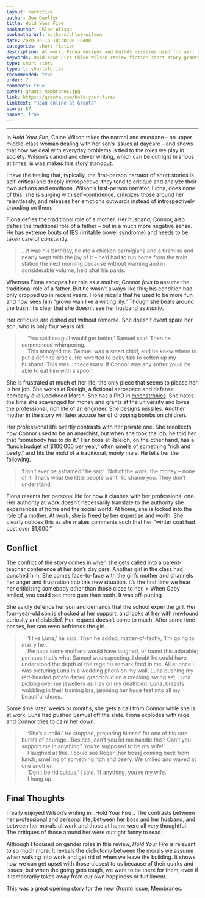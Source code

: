 ```yaml
---
layout: narrative
author: Jon Duelfer
title: Hold Your Fire
bookauthor: Chloe Wilson
bookauthorurl: authors/chloe-wilson
date: 2020-06-16 18:30:00 -0400
categories: short-fiction
description: At work, Fiona designs and builds missiles used for war; at home, she is pushed to assume the roles of a loving wife and mother. When her son gets bullied at school, she has to decide which role she will play.
keywords: Hold Your Fire Chloe Wilson review fiction short story granta
type: short story
typeurl: shortstories
recommended: true
order: 7
comments: true
cover: granta-membranes.jpg
link: https://granta.com/hold-your-fire/
linktext: "Read online at Granta"
score: 87
banner: true
---
```

<hr/>

In _Hold Your Fire_, Chloe Wilson takes the normal and mundane – an upper middle-class woman dealing with her son’s issues at daycare – and shows that how we deal with everyday problems is tied to the roles we play in society. Wilson’s candid and clever writing, which can be outright hilarious at times, is was makes this story standout.

I have the feeling that, typically, the first-person narrator of short stories is self-critical and deeply introspective; they tend to critique and analyze their own actions and emotions. Wilson’s first-person narrator, Fiona, does none of this; she is surging with self-confidence, criticizes those around her relentlessly, and releases her emotions outwards instead of introspectively brooding on them.

Fiona defies the traditional role of a mother. Her husband, Connor, also defies the traditional role of a father – but in a much more negative sense. He has extreme bouts of IBS (irritable bowel syndrome) and needs to be taken care of constantly.
> ...it was his birthday, he ate a chicken parmigiana and a tiramisu and nearly wept with the joy of it – he’d had to run home from the train station the next morning because without warning and in considerable volume, he’d shat his pants.

Whereas Fiona _escapes_ her role as a mother, Connor _fails_ to assume the traditional role of a father. But he wasn’t always like this; his condition had only cropped up in recent years. Fiona recalls that he used to be more fun and now sees him “grown wan like a wilting lily.” Though she beats around the bush, it’s clear that she doesn’t see her husband as _manly_.

Her critiques are dished out without remorse. She doesn’t event spare her son, who is only four years old.
> &nbsp;&nbsp;&nbsp;&nbsp;‘You said seagull would get better,’ Samuel said. Then he commenced whimpering.<br/>
&nbsp;&nbsp;&nbsp;&nbsp;This annoyed me. Samuel was a smart child, and he knew where to put a definite article. He reverted to baby talk to soften up my husband. This was unnecessary. If Connor was any softer you’d be able to eat him with a spoon.

She is frustrated at much of her life; the only piece that seems to please her is her job. She works at Raleigh, a fictional aerospace and defense company _à la_ Lockheed Martin. She has a PhD in [mechatronics](https://en.wikipedia.org/wiki/Mechatronics). She hates the time she scavenged for money and grants at the university and loves the professional, rich life of an engineer. She designs missiles. Another mother in the story will later accuse her of dropping bombs on children.

Her professional life overtly contrasts with her private one. She recollects how Connor used to be an anarchist, but when she took the job, he told her that “somebody has to do it.” Her boss at Raleigh, on the other hand, has a “lunch budget of $100,000 per year,” often smells of something “rich and beefy,” and fits the mold of a traditional, _manly_ male. He tells her the following.
> ‘Don’t ever be ashamed,’ he said. ‘Not of the work, the money – none of it. That’s what the little people want. To shame you. They don’t understand.’

Fiona resents her personal life for how it clashes with her professional one. Her authority at work doesn’t necessarily translate to the authority she experiences at home and the social world. At home, she is locked into the role of a mother. At work, she is freed by her expertise and worth. She clearly notices this as she makes comments such that her “winter coat had cost over $1,000.”

<h2><strong>Conflict</strong></h2>
The conflict of the story comes in when she gets called into a parent-teacher conference at her son’s day care. Another girl in the class had punched him. She comes face-to-face with the girl’s mother and channels her anger and frustration into this new situation. It’s the first time we hear her criticizing somebody other than those close to her.
> When Gaby smiled, you could see more gum than tooth. It was off-putting.

She avidly defends her son and demands that the school expel the girl. Her four-year-old son is shocked at her support, and looks at her with newfound curiosity and disbelief. Her request doesn’t come to much. After some time passes, her son even befriends the girl.
> &nbsp;&nbsp;&nbsp;&nbsp;‘I like Luna,’ he said. Then he added, matter-of-factly, ‘I’m going to marry her.’<br/>
&nbsp;&nbsp;&nbsp;&nbsp;Perhaps some mothers would have laughed, or found this adorable; perhaps that’s what Samuel was expecting. I doubt he could have understood the depth of the rage his remark fired in me. All at once I was picturing Luna in a wedding photo on my wall, Luna pushing my red-headed potato-faced grandchild on a creaking swing set, Luna picking over my jewellery as I lay on my deathbed. Luna, breasts wobbling in their training bra, jamming her huge feet into all my beautiful shoes.

Some time later, weeks or months, she gets a call from Connor while she is at work. Luna had pushed Samuel off the slide. Fiona explodes with rage and Connor tries to calm her down.
> &nbsp;&nbsp;&nbsp;&nbsp;‘She’s a child.’ He stopped, preparing himself for one of his rare bursts of courage. ‘Besides, can’t you let me handle this? Can’t you support me in anything? You’re supposed to be my wife!’<br/>
&nbsp;&nbsp;&nbsp;&nbsp;I laughed at this. I could see Roger [her boss] coming back from lunch, smelling of something rich and beefy. We smiled and waved at one another.<br/>
&nbsp;&nbsp;&nbsp;&nbsp;‘Don’t be ridiculous,’ I said. ‘If anything, you’re my wife.’<br/>
&nbsp;&nbsp;&nbsp;&nbsp;I hung up.

<h2><strong>Final Thoughts</strong></h2>
I really enjoyed Wilson’s writing in _Hold Your Fire_. The contrasts between her professional and personal life, between her boss and her husband, and between her morals at work and those at home were all very thoughtful. The critiques of those around her were outright funny to read.

Although I focused on gender roles in this review, _Hold Your Fire_ is relevant to so much more. It reveals the dichotomy between the morals we assume when walking into work and get rid of when we leave the building. It shows how we can get upset with those closest to us because of their quirks and issues, but when the going gets tough, we want to be there for them, even if it temporarily takes away from our own happiness or fulfillment.

This was a great opening story for the new _Granta_ issue, [Membranes](https://granta.com/products/granta-151-membranes/).